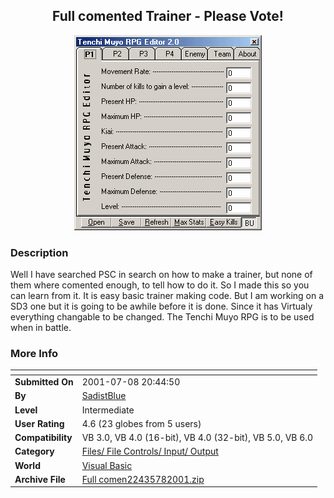 ﻿<div align="center">

## Full comented Trainer \- Please Vote\!

<img src="PIC2001782250504143.gif">
</div>

### Description

Well I have searched PSC in search on how to make a trainer, but none of them where comented enough, to tell how to do it. So I made this so you can learn from it. It is easy basic trainer making code. But I am working on a SD3 one but it is going to be awhile before it is done. Since it has Virtualy everything changable to be changed. The Tenchi Muyo RPG is to be used when in battle.
 
### More Info
 


<span>             |<span>
---                |---
**Submitted On**   |2001-07-08 20:44:50
**By**             |[SadistBlue](https://github.com/Planet-Source-Code/PSCIndex/blob/master/ByAuthor/sadistblue.md)
**Level**          |Intermediate
**User Rating**    |4.6 (23 globes from 5 users)
**Compatibility**  |VB 3\.0, VB 4\.0 \(16\-bit\), VB 4\.0 \(32\-bit\), VB 5\.0, VB 6\.0
**Category**       |[Files/ File Controls/ Input/ Output](https://github.com/Planet-Source-Code/PSCIndex/blob/master/ByCategory/files-file-controls-input-output__1-3.md)
**World**          |[Visual Basic](https://github.com/Planet-Source-Code/PSCIndex/blob/master/ByWorld/visual-basic.md)
**Archive File**   |[Full comen22435782001\.zip](https://github.com/Planet-Source-Code/sadistblue-full-comented-trainer-please-vote__1-24836/archive/master.zip)








